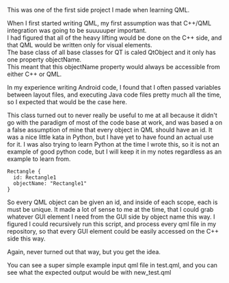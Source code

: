 This was one of the first side project I made when learning QML. 

When I first started writing QML, my first assumption was that C++/QML integration was going to be suuuuuper important. <br/>
I had figured that all of the heavy lifting would be done on the C++ side, and that QML would be written only for visual elements. <br/>
The base class of all base classes for QT is caled QtObject and it only has one property objectName. <br/>
This meant that this objectName property would always be accessible from either C++ or QML. <br/>

In my experience writing Android code, I found that I often passed variables between layout files, and executing Java code files
pretty much all the time, so I expected that would be the case here. 

This class turned out to never really be useful to me at all because it didn't go with the paradigm of most of the code base at work, and was based a on a false assumption of mine that every object in QML should have an id. It was a nice little kata in Python, but I have yet to have found an actual use for it.
I was also trying to learn Python at the time I wrote this, so it is not an example of good python code, but I will keep it in my notes regardless as an example to learn from.

```
Rectangle {
  id: Rectangle1
  objectName: "Rectangle1"
}
```

So every QML object can be given an id, and inside of each scope, each is must be unique.
It made a lot of sense to me at the time, that I could grab whatever GUI element I need from the GUI side by object name this way.
I figured I could recursively run this script, and process every qml file in my repository, so that every GUI element could be
easily accessed on the C++ side this way. 

Again, never turned out that way, but you get the idea.

You can see a super simple example input qml file in test.qml, 
and you can see what the expected output would be with new_test.qml

